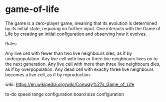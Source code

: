 # game-of-life

The game is a zero-player game, meaning that its evolution is determined by its initial state,
requiring no further input. One interacts with the Game of Life by creating an initial configuration and observing how it evolves.

Rules

Any live cell with fewer than two live neighbours dies, as if by underpopulation.
Any live cell with two or three live neighbours lives on to the next generation.
Any live cell with more than three live neighbours dies, as if by overpopulation.
Any dead cell with exactly three live neighbours becomes a live cell, as if by reproduction.

wiki: https://en.wikipedia.org/wiki/Conway%27s_Game_of_Life

to-do
speed range configuration
board size configuration
